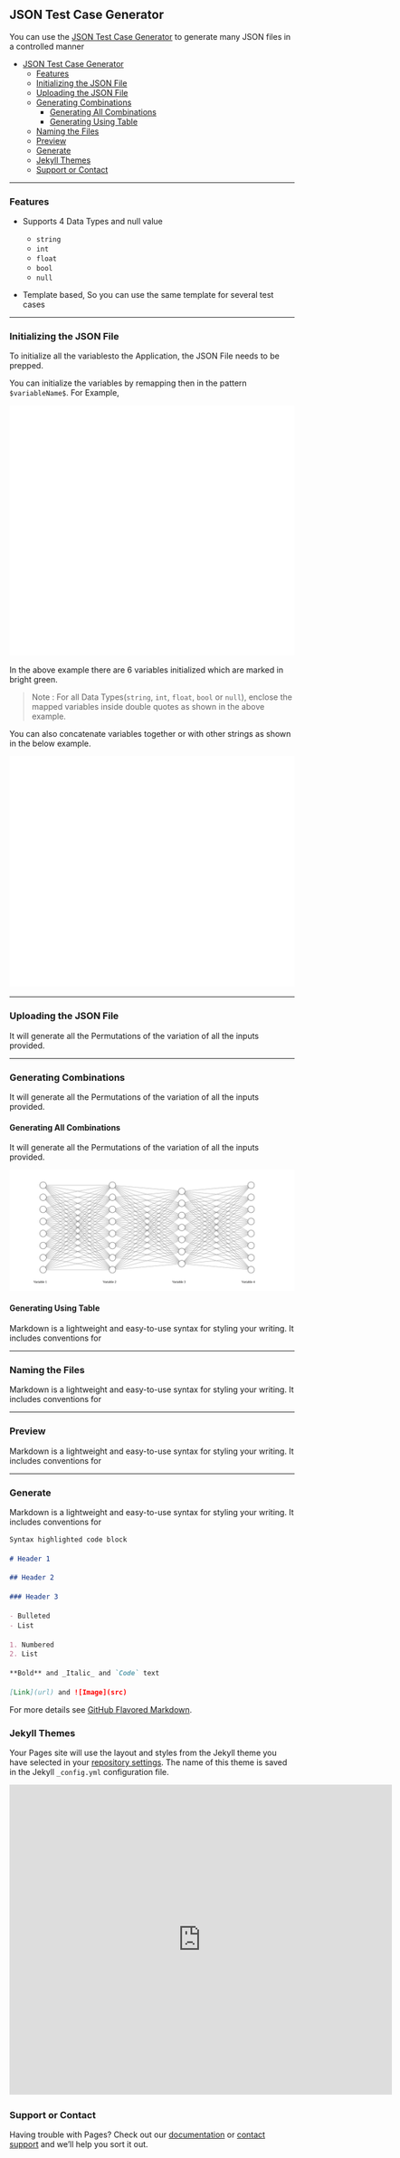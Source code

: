 ## JSON Test Case Generator

You can use the [JSON Test Case Generator](https://github.com/linjorejoy/json-testcase-generator) to generate many JSON files in a controlled manner

- [JSON Test Case Generator](#json-test-case-generator)
  - [Features](#features)
  - [Initializing the JSON File](#initializing-the-json-file)
  - [Uploading the JSON File](#uploading-the-json-file)
  - [Generating Combinations](#generating-combinations)
    - [Generating All Combinations](#generating-all-combinations)
    - [Generating Using Table](#generating-using-table)
  - [Naming the Files](#naming-the-files)
  - [Preview](#preview)
  - [Generate](#generate)
  - [Jekyll Themes](#jekyll-themes)
  - [Support or Contact](#support-or-contact)

---

### Features

- Supports 4 Data Types and null value

  - `string`
  - `int`
  - `float`
  - `bool`
  - `null`

- Template based, So you can use the same template for several test cases

---

### Initializing the JSON File

To initialize all the variablesto the Application, the JSON File needs to be prepped.

You can initialize the variables by remapping then in the pattern `$variableName$`. For Example,

![JSON Example](resources/other_images/jsonexample2.svg)

In the above example there are 6 variables initialized which are marked in bright green.

> Note : For all Data Types(`string`, `int`, `float`, `bool` or `null`), enclose the mapped variables inside double quotes as shown in the above example.

You can also concatenate variables together or with other strings as shown in the below example.

![Image](resources/other_images/jsonexample4.svg)

---

### Uploading the JSON File

It will generate all the Permutations of the variation of all the inputs provided.

---

### Generating Combinations

It will generate all the Permutations of the variation of all the inputs provided.

#### Generating All Combinations

It will generate all the Permutations of the variation of all the inputs provided.

![Image](resources/nn4.svg)

#### Generating Using Table

Markdown is a lightweight and easy-to-use syntax for styling your writing. It includes conventions for

---

### Naming the Files

Markdown is a lightweight and easy-to-use syntax for styling your writing. It includes conventions for

---

### Preview

Markdown is a lightweight and easy-to-use syntax for styling your writing. It includes conventions for

---

### Generate

Markdown is a lightweight and easy-to-use syntax for styling your writing. It includes conventions for

```markdown
Syntax highlighted code block

# Header 1

## Header 2

### Header 3

- Bulleted
- List

1. Numbered
2. List

**Bold** and _Italic_ and `Code` text

[Link](url) and ![Image](src)
```

For more details see [GitHub Flavored Markdown](https://guides.github.com/features/mastering-markdown/).

### Jekyll Themes

Your Pages site will use the layout and styles from the Jekyll theme you have selected in your [repository settings](https://github.com/linjorejoy/json-testcase-generator/settings/pages). The name of this theme is saved in the Jekyll `_config.yml` configuration file.

<iframe
  src="https://carbon.now.sh/embed/Pesq6Rj7A2uYG7jqbst1"
  style="width: 676px; height: 548px; border:0; transform: scale(1); overflow:hidden;"
  sandbox="allow-scripts allow-same-origin">
</iframe>

### Support or Contact

Having trouble with Pages? Check out our [documentation](https://docs.github.com/categories/github-pages-basics/) or [contact support](https://support.github.com/contact) and we’ll help you sort it out.
